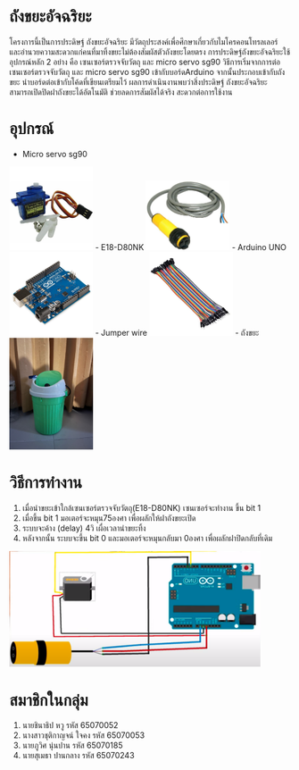 # ถังขยะอัจฉริยะ
   โครงการนี้เป็นการประดิษฐ์ ถังขยะอัจฉริยะ มีวัตถุประสงค์เพื่อศึกษาเกี่ยวกับไมโครคอนโทรลเลอร์ และอำนวยความสะดวกแก่คนที่มาทิ้งขยะไม่ต้องสัมผัสตัวถังขยะโดยตรง การประดิษฐ์ถังขยะอัจฉริยะใช้อุปกรณ์หลัก 2 อย่าง คือ เซนเซอร์ตรวจจับวัตถุ และ micro servo sg90 วิธีการเริ่มจากการต่อเซนเซอร์ตรวจจับวัตถุ และ micro servo sg90 เข้ากับบอร์ดArduino จากนั้นประกอบเข้ากับถังขยะ นำบอร์ดต่อเข้ากับโค้ดที่เขียนเตรียมไว้ 
ผลการดำเนินงานพบว่าสิ่งประดิษฐ์ ถังขยะอัจฉริยะ สามารถเปิดปิดฝาถังขยะได้อัตโนมัติ ช่วยลดการสัมผัสได้จริง สะดวกต่อการใช้งาน 

# อุปกรณ์
- Micro servo sg90
<img src="https://github.com/aaapwn/Project-Physical-Computing/blob/main/servo.jpg" width="150px">
- E18-D80NK
<img src="https://github.com/aaapwn/Project-Physical-Computing/blob/main/E18-D80NK.jpg" width="150px">
- Arduino UNO
<img src="https://github.com/aaapwn/Project-Physical-Computing/blob/main/Arduino%20UNO.jpg" width="150px">
- Jumper wire
<img src="https://github.com/aaapwn/Project-Physical-Computing/blob/main/Jumper%20wire.jpg" width="150px">
- ถังขยะ
<img src="https://github.com/aaapwn/Project-Physical-Computing/blob/main/ถังขยะ.jpg" width="150px">

# วิธีการทำงาน
1. เมื่อนำขยะเข้าใกล้เซนเซอร์ตรวจจับวัตถุ(E18-D80NK) เซนเซอร์จะทำงาน ขึ้น bit 1
2. เมื่อขึ้น bit 1 มอเตอร์จะหมุน75องศา เพื่อผลักให้ฝาถังขยะเปิด
3. ระบบจะค้าง (delay) 4วิ เผื่อเวลานำขยะทิ้ง
4. หลังจากนั้น ระบบจะขึ้น bit 0 และมอเตอร์จะหมุนกลับมา 0องศา เพื่อผลักฝาปิดกลับที่เดิม
<img src="https://github.com/aaapwn/Project-Physical-Computing/blob/main/circuit.png" width="450px">

# สมาชิกในกลุ่ม
1. นายชินาธิป หวู รหัส 65070052
2. นางสาวชุติกาญจน์ ใจคง รหัส 65070053
3. นายภูวิศ นุ่นปาน รหัส 65070185
4. นายสุเมธา ปานกลาง รหัส 65070243
